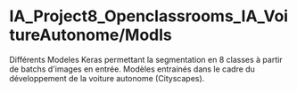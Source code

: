 # IA_Project8_Openclassrooms_IA_VoitureAutonome/Modls
Différents Modeles Keras permettant la segmentation en 8 classes à partir de batchs d'images en entrée.
Modèles entrainés dans le cadre du développement de la voiture autonome (Cityscapes).
